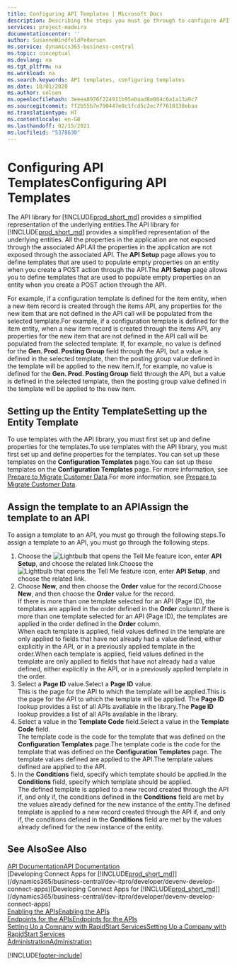 ```yaml
---
title: Configuring API Templates | Microsoft Docs
description: Describing the steps you must go through to configure API templates for Dynamics 365 Business Central.
services: project-madeira
documentationcenter: ''
author: SusanneWindfeldPedersen
ms.service: dynamics365-business-central
ms.topic: conceptual
ms.devlang: na
ms.tgt_pltfrm: na
ms.workload: na
ms.search.keywords: API templates, configuring templates
ms.date: 10/01/2020
ms.author: solsen
ms.openlocfilehash: 3eeea8976f224911b95e0aad8e084c6a1a13a9c7
ms.sourcegitcommit: ff2b55b7e790447e0c1fcd5c2ec7f7610338ebaa
ms.translationtype: HT
ms.contentlocale: en-GB
ms.lasthandoff: 02/15/2021
ms.locfileid: "5378630"
---
```

# <a name="configuring-api-templates"></a><span data-ttu-id="e030c-103">Configuring API Templates</span><span class="sxs-lookup"><span data-stu-id="e030c-103">Configuring API Templates</span></span>
<span data-ttu-id="e030c-104">The API library for [!INCLUDE[prod_short_md](includes/prod_short.md)] provides a simplified representation of the underlying entities.</span><span class="sxs-lookup"><span data-stu-id="e030c-104">The API library for [!INCLUDE[prod_short_md](includes/prod_short.md)] provides a simplified representation of the underlying entities.</span></span> <span data-ttu-id="e030c-105">All the properties in the application are not exposed through the associated API.</span><span class="sxs-lookup"><span data-stu-id="e030c-105">All the properties in the application are not exposed through the associated API.</span></span> <span data-ttu-id="e030c-106">The **API Setup** page allows you to define templates that are used to populate empty properties on an entity when you create a POST action through the API.</span><span class="sxs-lookup"><span data-stu-id="e030c-106">The **API Setup** page allows you to define templates that are used to populate empty properties on an entity when you create a POST action through the API.</span></span> 

<span data-ttu-id="e030c-107">For example, if a configuration template is defined for the item entity, when a new item record is created through the items API, any properties for the new item that are not defined in the API call will be populated from the selected template.</span><span class="sxs-lookup"><span data-stu-id="e030c-107">For example, if a configuration template is defined for the item entity, when a new item record is created through the items API, any properties for the new item that are not defined in the API call will be populated from the selected template.</span></span> <span data-ttu-id="e030c-108">If, for example, no value is defined for the **Gen. Prod. Posting Group** field through the API, but a value is defined in the selected template, then the posting group value defined in the template will be applied to the new item.</span><span class="sxs-lookup"><span data-stu-id="e030c-108">If, for example, no value is defined for the **Gen. Prod. Posting Group** field through the API, but a value is defined in the selected template, then the posting group value defined in the template will be applied to the new item.</span></span> 

## <a name="setting-up-the-entity-template"></a><span data-ttu-id="e030c-109">Setting up the Entity Template</span><span class="sxs-lookup"><span data-stu-id="e030c-109">Setting up the Entity Template</span></span>
<span data-ttu-id="e030c-110">To use templates with the API library, you must first set up and define properties for the templates.</span><span class="sxs-lookup"><span data-stu-id="e030c-110">To use templates with the API library, you must first set up and define properties for the templates.</span></span> <span data-ttu-id="e030c-111">You can set up these templates on the **Configuration Templates** page.</span><span class="sxs-lookup"><span data-stu-id="e030c-111">You can set up these templates on the **Configuration Templates** page.</span></span> <span data-ttu-id="e030c-112">For more information, see [Prepare to Migrate Customer Data](admin-use-templates-to-prepare-customer-data-for-migration.md).</span><span class="sxs-lookup"><span data-stu-id="e030c-112">For more information, see [Prepare to Migrate Customer Data](admin-use-templates-to-prepare-customer-data-for-migration.md).</span></span> 

## <a name="assign-the-template-to-an-api"></a><span data-ttu-id="e030c-113">Assign the template to an API</span><span class="sxs-lookup"><span data-stu-id="e030c-113">Assign the template to an API</span></span>

<span data-ttu-id="e030c-114">To assign a template to an API, you must go through the following steps.</span><span class="sxs-lookup"><span data-stu-id="e030c-114">To assign a template to an API, you must go through the following steps.</span></span>

1. <span data-ttu-id="e030c-115">Choose the ![Lightbulb that opens the Tell Me feature](media/ui-search/search_small.png "Tell me what you want to do") icon, enter **API Setup**, and choose the related link.</span><span class="sxs-lookup"><span data-stu-id="e030c-115">Choose the ![Lightbulb that opens the Tell Me feature](media/ui-search/search_small.png "Tell me what you want to do") icon, enter **API Setup**, and choose the related link.</span></span>
2. <span data-ttu-id="e030c-116">Choose **New**, and then choose the **Order** value for the record.</span><span class="sxs-lookup"><span data-stu-id="e030c-116">Choose **New**, and then choose the **Order** value for the record.</span></span>  
<span data-ttu-id="e030c-117">If there is more than one template selected for an API (Page ID), the templates are applied in the order defined in the **Order** column.</span><span class="sxs-lookup"><span data-stu-id="e030c-117">If there is more than one template selected for an API (Page ID), the templates are applied in the order defined in the **Order** column.</span></span>   
<span data-ttu-id="e030c-118">When each template is applied, field values defined in the template are only applied to fields that have not already had a value defined, either explicitly in the API, or in a previously applied template in the order.</span><span class="sxs-lookup"><span data-stu-id="e030c-118">When each template is applied, field values defined in the template are only applied to fields that have not already had a value defined, either explicitly in the API, or in a previously applied template in the order.</span></span> 
3. <span data-ttu-id="e030c-119">Select a **Page ID** value.</span><span class="sxs-lookup"><span data-stu-id="e030c-119">Select a **Page ID** value.</span></span>  
<span data-ttu-id="e030c-120">This is the page for the API to which the template will be applied.</span><span class="sxs-lookup"><span data-stu-id="e030c-120">This is the page for the API to which the template will be applied.</span></span> <span data-ttu-id="e030c-121">The **Page ID** lookup provides a list of all APIs available in the library.</span><span class="sxs-lookup"><span data-stu-id="e030c-121">The **Page ID** lookup provides a list of all APIs available in the library.</span></span>
4. <span data-ttu-id="e030c-122">Select a value in the **Template Code** field.</span><span class="sxs-lookup"><span data-stu-id="e030c-122">Select a value in the **Template Code** field.</span></span>  
<span data-ttu-id="e030c-123">The template code is the code for the template that was defined on the **Configuration Templates** page.</span><span class="sxs-lookup"><span data-stu-id="e030c-123">The template code is the code for the template that was defined on the **Configuration Templates** page.</span></span> <span data-ttu-id="e030c-124">The template values defined are applied to the API.</span><span class="sxs-lookup"><span data-stu-id="e030c-124">The template values defined are applied to the API.</span></span> 
5. <span data-ttu-id="e030c-125">In the **Conditions** field, specify which template should be applied.</span><span class="sxs-lookup"><span data-stu-id="e030c-125">In the **Conditions** field, specify which template should be applied.</span></span>  
<span data-ttu-id="e030c-126">The defined template is applied to a new record created through the API if, and only if, the conditions defined in the **Conditions** field are met by the values already defined for the new instance of the entity.</span><span class="sxs-lookup"><span data-stu-id="e030c-126">The defined template is applied to a new record created through the API if, and only if, the conditions defined in the **Conditions** field are met by the values already defined for the new instance of the entity.</span></span>

## <a name="see-also"></a><span data-ttu-id="e030c-127">See Also</span><span class="sxs-lookup"><span data-stu-id="e030c-127">See Also</span></span>
[<span data-ttu-id="e030c-128">API Documentation</span><span class="sxs-lookup"><span data-stu-id="e030c-128">API Documentation</span></span>](/dynamics-nav/fin-graph)  
<span data-ttu-id="e030c-129">[Developing Connect Apps for [!INCLUDE[prod_short_md](includes/prod_short.md)]](/dynamics365/business-central/dev-itpro/developer/devenv-develop-connect-apps)</span><span class="sxs-lookup"><span data-stu-id="e030c-129">[Developing Connect Apps for [!INCLUDE[prod_short_md](includes/prod_short.md)]](/dynamics365/business-central/dev-itpro/developer/devenv-develop-connect-apps)</span></span>  
[<span data-ttu-id="e030c-130">Enabling the APIs</span><span class="sxs-lookup"><span data-stu-id="e030c-130">Enabling the APIs</span></span>](/dynamics-nav/enabling-apis-for-dynamics-nav)  
[<span data-ttu-id="e030c-131">Endpoints for the APIs</span><span class="sxs-lookup"><span data-stu-id="e030c-131">Endpoints for the APIs</span></span>](/dynamics-nav/endpoints-apis-for-dynamics)  
[<span data-ttu-id="e030c-132">Setting Up a Company with RapidStart Services</span><span class="sxs-lookup"><span data-stu-id="e030c-132">Setting Up a Company with RapidStart Services</span></span>](admin-set-up-a-company-with-rapidstart.md)  
[<span data-ttu-id="e030c-133">Administration</span><span class="sxs-lookup"><span data-stu-id="e030c-133">Administration</span></span>](admin-setup-and-administration.md)

[!INCLUDE[footer-include](includes/footer-banner.md)]